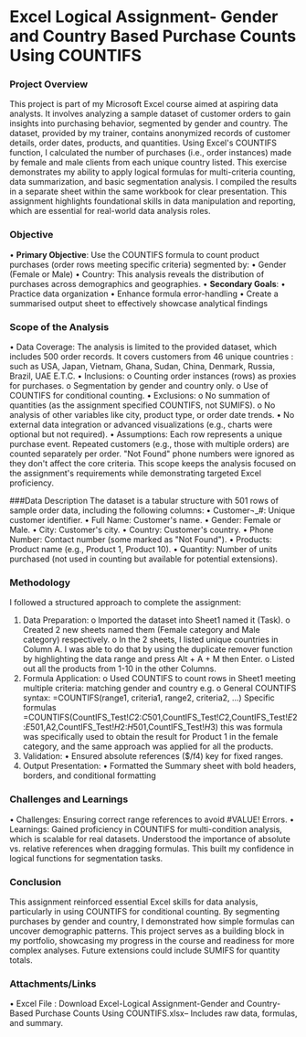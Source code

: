 # Excel Logical Assignment- Gender and Country Based Purchase Counts Using COUNTIFS


### Project Overview
This project is part of my Microsoft Excel course aimed at aspiring data analysts. It involves analyzing a sample dataset of customer orders to gain insights into purchasing behavior, segmented by gender and country. The dataset, provided by my trainer, contains anonymized records of customer details, order dates, products, and quantities.
Using Excel's COUNTIFS function, I calculated the number of purchases (i.e., order instances) made by female and male clients from each unique country listed. This exercise demonstrates my ability to apply logical formulas for multi-criteria counting, data summarization, and basic segmentation analysis. I compiled the results in a separate sheet within the same workbook for clear presentation.
This assignment highlights foundational skills in data manipulation and reporting, which are essential for real-world data analysis roles.

### Objective
•  **Primary Objective**: Use the COUNTIFS formula to count product purchases (order rows meeting specific criteria) segmented by: 
•	Gender (Female or Male)
•	Country: This analysis reveals the distribution of purchases across demographics and geographies.
•  **Secondary Goals**: 
•	Practice data organization
•	Enhance formula error-handling
•	Create a summarised output sheet to effectively showcase analytical findings

### Scope of the Analysis
•	Data Coverage: The analysis is limited to the provided dataset, which includes 500 order records. It covers customers from 46 unique countries : such as USA, Japan, Vietnam, Ghana, Sudan, China, Denmark, Russia, Brazil, UAE E.T.C.
•	Inclusions: 
o	Counting order instances (rows) as proxies for purchases.
o	Segmentation by gender and country only.
o	Use of COUNTIFS for conditional counting.
•	Exclusions: 
o	No summation of quantities (as the assignment specified COUNTIFS, not SUMIFS).
o	No analysis of other variables like city, product type, or order date trends.
•	No external data integration or advanced visualizations (e.g., charts were optional but not required).
•	 Assumptions: Each row represents a unique purchase event. Repeated customers (e.g., those with multiple orders) are counted separately per order. "Not Found" phone numbers were ignored as they don't affect the core criteria.
This scope keeps the analysis focused on the assignment's requirements while demonstrating targeted Excel proficiency.

###Data Description
The dataset is a tabular structure with 501 rows of sample order data, including the following columns:
•	Customer¬_#: Unique customer identifier.
•	Full Name: Customer's name.
•	Gender: Female or Male.
•	City: Customer's city.
•	Country: Customer's country. 
•	Phone Number: Contact number (some marked as "Not Found").
•	Products: Product name (e.g., Product 1, Product 10).
•	Quantity: Number of units purchased (not used in counting but available for potential extensions).

### Methodology
I followed a structured approach to complete the assignment:
1.	Data Preparation: 
o	Imported the dataset into Sheet1 named it (Task).
o	Created 2 new sheets named them (Female category and Male category) respectively.
o	In the 2 sheets, I listed unique countries in Column A. I was able to do that by using the duplicate remover function by highlighting the data range and press Alt + A + M then Enter.
o	Listed out all the products from 1-10 in the other Columns.
2.	Formula Application: 
o	Used COUNTIFS to count rows in Sheet1 meeting multiple criteria: matching gender and country e.g.
o	General COUNTIFS syntax: =COUNTIFS(range1, criteria1, range2, criteria2, ...)
Specific formulas =COUNTIFS(CountIFS_Test!$C$2:$C$501,CountIFS_Test!$C$2,CountIFS_Test!$E$2:$E$501,A2,CountIFS_Test!$H$2:$H$501,CountIFS_Test!$H$3) this was formula was specifically used to obtain the result for Product 1 in the female category, and the same approach was applied for all the products. 
3.	Validation: 
•	Ensured absolute references ($/f4) key for fixed ranges.
4.	Output Presentation: 
•	Formatted the Summary sheet with bold headers, borders, and conditional formatting

### Challenges and Learnings
•	Challenges: Ensuring correct range references to avoid #VALUE! Errors.
•	Learnings: Gained proficiency in COUNTIFS for multi-condition analysis, which is scalable for real datasets. Understood the importance of absolute vs. relative references when dragging formulas. This built my confidence in logical functions for segmentation tasks. 

### Conclusion
 This assignment reinforced essential Excel skills for data analysis, particularly in using COUNTIFS for conditional counting. By segmenting purchases by gender and country, I demonstrated how simple formulas can uncover demographic patterns. This project serves as a building block in my portfolio, showcasing my progress in the course and readiness for more complex analyses. Future extensions could include SUMIFS for quantity totals. 
 
### Attachments/Links
•	Excel File : Download Excel-Logical Assignment-Gender and Country-Based Purchase Counts Using COUNTIFS.xlsx– Includes raw data, formulas, and summary.
 

